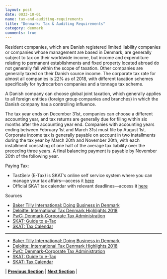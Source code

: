 ```yaml
---
layout: post
date: 0033-10-01
name: tax-and-auditing-requirements
title: "Denmark: Tax & Auditing Requirements"
category: denmark
comments: true
---
```


Resident companies, which are Danish registered limited liability companies or companies whose management are based in Denmark, are generally subject to tax on their worldwide income, but income and expenditure relating to permanent establishments and fixed property located abroad do not generally fall within the scope of taxation. Other companies are generally taxed on their Danish source income. The corporate tax rate for almost all companies is 22% as of 2018, with different taxation schemes specifically for hydrocarbon companies and a tonnage tax scheme.

A Danish company can choose global joint taxation, which generally applies to all foreign entities (foreign group companies and branches) in which the Danish company has a controlling influence.

The tax year ends on December 31st, companies can choose a different accounting year, and tax returns are generally due for filing within six months after the accounting year end. Companies with accounting years ending between February 1st and March 31st must file by August 1st. Corporate income tax is generally payable on account in two installments during the tax year by March 20th and November 20th, with each installment consisting of one half of the average tax liability over the preceding three years. A final balancing payment is payable by November 20th of the following year.

Paying Tax:
  * TastSelv (E-Tax) is SKAT’s online self service system where you can manage your tax affairs—access it [here](https://skat.dk/skat.aspx?oid=2244314&lang=us)
  * Official SKAT tax calendar with relevant deadlines—access it [here](https://skat.dk/skat.aspx?oid=2244285&ik_navn=subtree)

Sources 
  * [Baker Tilly International: Doing Business in Denmark](https://taitwalker.co.uk/wp-content/uploads/2014/10/Doing-Business-Guide-Denmark.pdf)
  * [Deloitte: International Tax Denmark Highlights 2018](https://www2.deloitte.com/content/dam/Deloitte/global/Documents/Tax/dttl-tax-denmarkhighlights-2018.pdf)
  * [PwC: Denmark-Corporate Tax Administration](http://taxsummaries.pwc.com/ID/Denmark-Corporate-Tax-administration)
  * [SKAT: Guide to e-Tax](https://skat.dk/skat.aspx?oid=2244314&lang=us)
  * [SKAT: Tax Calendar](https://skat.dk/skat.aspx?oid=2244285&ik_navn=subtree)
---
  * [Baker Tilly International: Doing Business in Denmark](https://taitwalker.co.uk/wp-content/uploads/2014/10/Doing-Business-Guide-Denmark.pdf)
  * [Deloitte: International Tax Denmark Highlights 2018](https://www2.deloitte.com/content/dam/Deloitte/global/Documents/Tax/dttl-tax-denmarkhighlights-2018.pdf)
  * [PwC: Denmark-Corporate Tax Administration](http://taxsummaries.pwc.com/ID/Denmark-Corporate-Tax-administration)
  * [SKAT: Guide to e-Tax](https://skat.dk/skat.aspx?oid=2244314&lang=us)
  * [SKAT: Tax Calendar](https://skat.dk/skat.aspx?oid=2244285&ik_navn=subtree)


| **[Previous Section]( https://neo-project.github.io/global-blockchain-compliance-hub//denmark/denmark-team-member-nationality-requirements.html)** | **[Next Section]( https://neo-project.github.io/global-blockchain-compliance-hub//denmark/denmark-governing-by-law.html)** |
